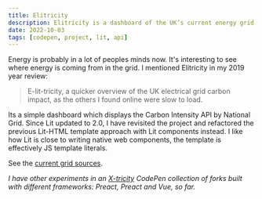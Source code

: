 ```yaml
---
title: Elitricity
description: Elitricity is a dashboard of the UK’s current energy grid sources, built with Lit 2.0 and the Carbon Intensity API by National Grid
date: 2022-10-03
tags: [codepen, project, lit, api]
---
```

Energy is probably in a lot of peoples minds now. It's interesting to see where energy is coming from in the grid. I mentioned <span translate="no">Elitricity</span> in my 2019 year review:

> E-lit-tricity, a quicker overview of the UK electrical grid carbon impact, as the others I found online were slow to load.

Its a simple dashboard which displays the Carbon Intensity API by National Grid. Since Lit updated to 2.0, I have revisited the project and refactored the previous Lit-HTML template approach with Lit components instead. I like how Lit is close to writing native web components, the template is effectively JS template literals.

See the [current grid sources](/elitricity/).

_I have other experiments in an [X-tricity](https://codepen.io/collection/nxmmwb) CodePen collection of forks built with different frameworks: Preact, Preact and Vue, so far._
